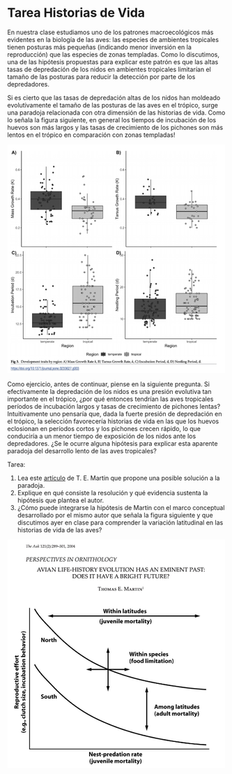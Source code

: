 # Tarea Historias de Vida

En nuestra clase estudiamos uno de los patrones macroecológicos más evidentes en la biología de las aves: las especies de ambientes tropicales tienen posturas más pequeñas (indicando menor inversión en la reproducción) que las especies de zonas templadas. Como lo discutimos, una de las hipótesis propuestas para explicar este patrón es que las altas tasas de depredación de los nidos en ambientes tropicales limitarían el tamaño de las posturas para reducir la detección por parte de los depredadores.

Si es cierto que las tasas de depredación altas de los nidos han moldeado evolutivamente el tamaño de las posturas de las aves en el trópico, surge una paradoja relacionada con otra dimensión de las historias de vida. Como lo señala la figura siguiente, en general los tiempos de incubación de los huevos son más largos y las tasas de crecimiento de los pichones son más lentos en el trópico en comparación con zonas templadas!

<img src='https://github.com/cdanielcadena/ornitologia/blob/main/austin.jpg' width=500/>

Como ejercicio, antes de continuar, piense en la siguiente pregunta. Si efectivamente la depredación de los nidos es una presión evolutiva tan importante en el trópico, ¿por qué entonces tendrían las aves tropicales períodos de incubación largos y tasas de crecimiento de pichones lentas? Intuitivamente uno pensaría que, dada la fuerte presión de depredación en el trópico, la selección favorecería historias de vida en las que los huevos eclosionan en períodos cortos y los pichones crecen rápido, lo que conduciría a un menor tiempo de exposición de los nidos ante los depredadores. ¿Se le ocurre alguna hipótesis para explicar esta aparente paradoja del desarrollo lento de las aves tropicales?

Tarea: 

  1.	Lea este [artículo](https://royalsocietypublishing.org/doi/10.1098/rspb.2001.1879) de T. E. Martin que propone una posible solución a la paradoja. 
  2.	Explique en qué consiste la resolución y qué evidencia sustenta la hipótesis que plantea el autor.
  3.	¿Cómo puede integrarse la hipótesis de Martin con el marco conceptual desarrollado por el mismo autor que señala la figura siguiente y que discutimos ayer en clase para    comprender la variación latitudinal en las historias de vida de las aves?

<img src='https://github.com/cdanielcadena/ornitologia/blob/main/martin.jpg' width=500/>
